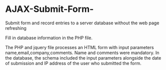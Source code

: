 # AJAX-Submit-Form-
Submit form and record entries to a server database without the web page refreshing


Fill in database information in the PHP file.

The PHP and jquery file processes an HTML form with input parameters name,email,company,comments.
Name and comments were mandatory.
In the database, the schema included the input parameters alongside the date of submission and IP address of the user 
who submitted the form.
